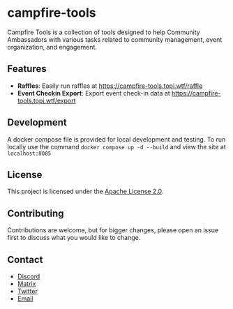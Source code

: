 # campfire-tools

Campfire Tools is a collection of tools designed to help Community Ambassadors with various tasks related to community management, event organization, and engagement.

## Features

- **Raffles**: Easily run raffles at https://campfire-tools.topi.wtf/raffle
- **Event Checkin Export**: Export event check-in data at https://campfire-tools.topi.wtf/export

## Development

A docker compose file is provided for local development and testing.  To run locally use the command `docker compose up -d --build` and view the site at `localhost:8085`

## License

This project is licensed under the [Apache License 2.0](LICENSE).

## Contributing

Contributions are welcome, but for bigger changes, please open an issue first to discuss what you would like to change.

## Contact

- [Discord](https://discord.gg/sD3ABd5)
- [Matrix](https://matrix.to/#/@topi:topi.wtf)
- [Twitter](https://twitter.com/topi314)
- [Email](mailto:hi@topi.wtf)
